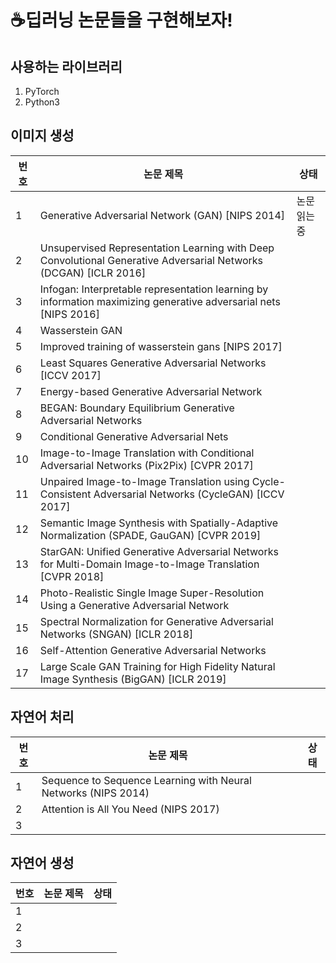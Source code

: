 # ☕️딥러닝 논문들을 구현해보자!

## 사용하는 라이브러리

1. PyTorch
2. Python3

## 이미지 생성

| 번호 | 논문 제목                                                    | 상태         |
| ---- | ------------------------------------------------------------ | ------------ |
| 1    | Generative Adversarial Network (GAN) [NIPS 2014]             | 논문 읽는 중 |
| 2    | Unsupervised Representation Learning with Deep Convolutional Generative Adversarial Networks (DCGAN) [ICLR 2016] |              |
| 3    | Infogan: Interpretable representation learning by information maximizing generative adversarial nets [NIPS 2016] |              |
| 4    | Wasserstein GAN                                              |              |
| 5    | Improved training of wasserstein gans [NIPS 2017]            |              |
| 6    | Least Squares Generative Adversarial Networks [ICCV 2017]    |              |
| 7    | Energy-based Generative Adversarial Network                  |              |
| 8    | BEGAN: Boundary Equilibrium Generative Adversarial Networks  |              |
| 9    | Conditional Generative Adversarial Nets                      |              |
| 10   | Image-to-Image Translation with Conditional Adversarial Networks (Pix2Pix) [CVPR 2017] |              |
| 11   | Unpaired Image-to-Image Translation using Cycle-Consistent Adversarial Networks (CycleGAN) [ICCV 2017] |              |
| 12   | Semantic Image Synthesis with Spatially-Adaptive Normalization (SPADE, GauGAN) [CVPR 2019] |              |
| 13   | StarGAN: Unified Generative Adversarial Networks for Multi-Domain Image-to-Image Translation [CVPR 2018] |              |
| 14   | Photo-Realistic Single Image Super-Resolution Using a Generative Adversarial Network |              |
| 15   | Spectral Normalization for Generative Adversarial Networks (SNGAN) [ICLR 2018] |              |
| 16   | Self-Attention Generative Adversarial Networks               |              |
| 17   | Large Scale GAN Training for High Fidelity Natural Image Synthesis (BigGAN) [ICLR 2019] |              |

## 자연어 처리

| 번호 | 논문 제목                                                    | 상태 |
| ---- | ------------------------------------------------------------ | ---- |
| 1    | Sequence to Sequence Learning with Neural Networks (NIPS 2014) |      |
| 2    | Attention is All You Need (NIPS 2017)                        |      |
| 3    |                                                              |      |

## 자연어 생성

| 번호 | 논문 제목 | 상태 |
| ---- | --------- | ---- |
| 1    |           |      |
| 2    |           |      |
| 3    |           |      |

